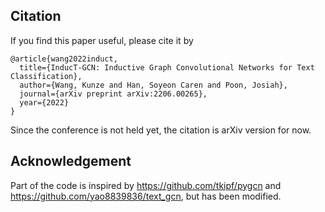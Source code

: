 ## Citation

If you find this paper useful, please cite it by 

```
@article{wang2022induct,
  title={InducT-GCN: Inductive Graph Convolutional Networks for Text Classification},
  author={Wang, Kunze and Han, Soyeon Caren and Poon, Josiah},
  journal={arXiv preprint arXiv:2206.00265},
  year={2022}
}
```

Since the conference is not held yet, the citation is arXiv version for now.

## Acknowledgement

Part of the code is inspired by https://github.com/tkipf/pygcn and https://github.com/yao8839836/text_gcn, but has been modified.

